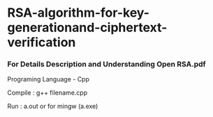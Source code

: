 # RSA-algorithm-for-key-generationand-ciphertext-verification


### For Details Description and Understanding Open RSA.pdf 
Programing Language - Cpp

Compile : g++ filename.cpp

Run : a.out or for mingw (a.exe)
